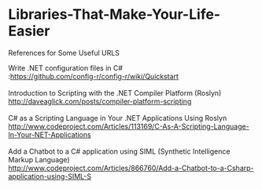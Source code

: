 # Libraries-That-Make-Your-Life-Easier
References for Some Useful URLS

Write .NET configuration files in C#<br/>
:https://github.com/config-r/config-r/wiki/Quickstart<br/>
<br/>
Introduction to Scripting with the .NET Compiler Platform (Roslyn)<br/>
http://daveaglick.com/posts/compiler-platform-scripting<br/>
<br/>
C# as a Scripting Language in Your .NET Applications Using Roslyn<br/>
http://www.codeproject.com/Articles/113169/C-As-A-Scripting-Language-In-Your-NET-Applications<br/>
<br/>
Add a Chatbot to a C# application using SIML (Synthetic Intelligence Markup Language)<br/>
http://www.codeproject.com/Articles/866760/Add-a-Chatbot-to-a-Csharp-application-using-SIML-S<br/>
<br/>
